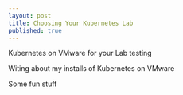 ```yaml
---
layout: post
title: Choosing Your Kubernetes Lab
published: true
---
```


Kubernetes on VMware for your Lab testing

Witing about my installs of Kubernetes on VMware



Some fun stuff